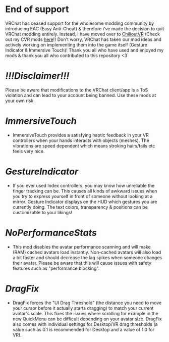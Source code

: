 # **End of support**
VRChat has ceased support for the wholesome modding community by introducing EAC (Easy Anti-Cheat) & therefore i've made the decision to quit VRChat modding entirely.
Instead, I have moved over to [ChilloutVR](https://store.steampowered.com/app/661130/ChilloutVR/) (Check out my CVR mods [here](https://github.com/ImTiara/CVRMods)!)
Don't worry, VRChat has taken our mod ideas and actively working on implementing them into the game itself (Gesture Indicator & Immersive Touch)!
Thank you all who have used and enjoyed my mods & thank you all who contributed to this repository <3

# ***!!!Disclaimer!!!***
Please be aware that modifications to the VRChat client/app is a ToS violation and can lead to your account being banned.
Use these mods at your own risk.

# _ImmersiveTouch_
- ImmersiveTouch provides a satisfying haptic feedback in your VR controllers when your hands interacts with objects (meshes).
The vibrations are speed dependent which means stroking hairs/tails etc feels very nice.


# _GestureIndicator_
- If you ever used Index controllers, you may know how unreliable the finger tracking can be.
This causes all kinds of awkward issues when you try to express yourself in front of someone without looking at a mirror.
Gesture Indicator displays on the HUD which gestures you are currently doing.
The text colors, transparency & positions can be customizable to your likings!


# _NoPerformanceStats_
- This mod disables the avatar performance scanning and will make (RAM) cached avatars load instantly.
Non-cached avatars will also load a bit faster and should decrease the lag spikes when someone changes their avatar.
Please be aware that this will cause issues with safety features such as "performance blocking". 

# _DragFix_
- DragFix forces the "UI Drag Threshold" (the distance you need to move your cursor before it actually starts dragging) to match your current avatar's scale.
This fixes the issues where scrolling for example in the new QuickMenu can be difficult depending on your avatar size.
DragFix also comes with individual settings for Desktop/VR drag thresholds (a value such as 0.1 is recommended for Desktop and a value of 1.0 for VR).
